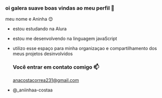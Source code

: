### oi galera suave boas vindas ao meu perfil  💜

meu nome e Aninha 😊

- estou estudando na Alura
- estou me desenvolvendo na linguagem javaScript
- utilizo esse espaço para minha organizaçao e compartilhamento dos meus projetos desinvolvidos

  ### Você entrar em contato comigo 📫

  anacostacorrea231@gmail.com
 
 - @_aniinhaa-costaa
